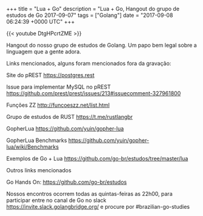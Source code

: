 +++
title = "Lua + Go"
description = "Lua + Go, Hangout do grupo de estudos de Go 2017-09-07"
tags = ["Golang"]
date = "2017-09-08 06:24:39 +0000 UTC"
+++

{{< youtube DtgHPcrtZME >}}

Hangout do nosso grupo de estudos de Golang.
Um papo bem legal sobre a linguagem que a gente adora.

Links mencionados, alguns foram mencionados fora da gravação:

Site do pREST
https://postgres.rest

Issue para implementar MySQL no pREST
https://github.com/prest/prest/issues/213#issuecomment-327961800

Funções ZZ
http://funcoeszz.net/list.html

Grupo de estudos de RUST
https://t.me/rustlangbr

GopherLua
https://github.com/yuin/gopher-lua

GopherLua Benchmarks
https://github.com/yuin/gopher-lua/wiki/Benchmarks

Exemplos de Go + Lua
https://github.com/go-br/estudos/tree/master/lua

Outros links mencionados

Go Hands On:
https://github.com/go-br/estudos

Nossos encontros ocorrem todas as quintas-feiras as 22h00, para participar entre no canal de Go no slack https://invite.slack.golangbridge.org/ e procure por #brazilian-go-studies